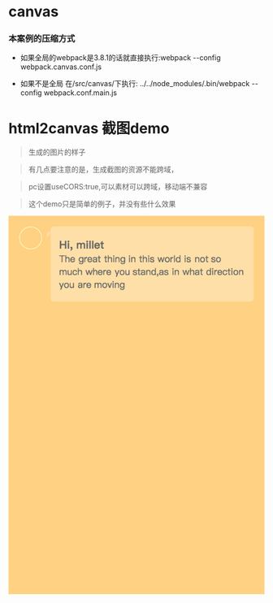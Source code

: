 # canvas

### 本案例的压缩方式
- 如果全局的webpack是3.8.1的话就直接执行:webpack --config webpack.canvas.conf.js

- 如果不是全局 在/src/canvas/下执行: ../../node_modules/.bin/webpack --config webpack.conf.main.js

# html2canvas 截图demo

> 生成的图片的样子

> 有几点要注意的是，生成截图的资源不能跨域，

> pc设置useCORS:true,可以素材可以跨域，移动端不兼容 

> 这个demo只是简单的例子，并没有些什么效果

![Mou icon](./save.png)
